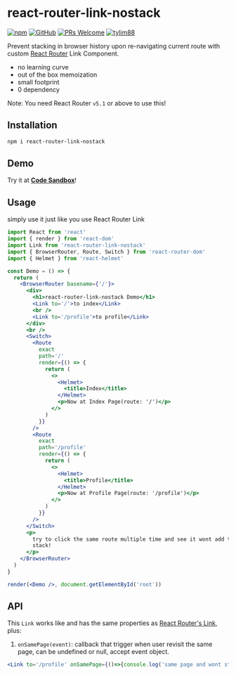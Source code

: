 # react-router-link-nostack

[![npm](https://img.shields.io/npm/v/react-router-link-nostack)](https://www.npmjs.com/package/react-router-link-nostack)  [![GitHub](https://img.shields.io/github/license/tylim88/react-router-link-nostack)](https://github.com/tylim88/react-router-link-nostack/blob/master/LICENSE) [![PRs Welcome](https://img.shields.io/badge/PRs-welcome-brightgreen.svg?style=flat-square)](https://github.com/tylim88/react-router-link-nostack/pulls)  [![tylim88](https://circleci.com/gh/tylim88/react-router-link-nostack.svg?style=svg)](<[LINK](https://github.com/tylim88/react-router-link-nostack#react-router-link-nostack)>)

Prevent stacking in browser history upon re-navigating current route with custom [React Router](https://www.npmjs.com/package/react-router-dom) Link Component.

- no learning curve
- out of the box memoization
- small footprint
- 0 dependency

Note: You need React Router `v5.1` or above to use this!

## Installation

```bash
npm i react-router-link-nostack
```

## Demo

Try it at **[Code Sandbox](https://codesandbox.io/s/interesting-ganguly-huwcr)**!  

## Usage

simply use it just like you use React Router Link

```jsx
import React from 'react'
import { render } from 'react-dom'
import Link from 'react-router-link-nostack'
import { BrowserRouter, Route, Switch } from 'react-router-dom'
import { Helmet } from 'react-helmet'

const Demo = () => {
  return (
    <BrowserRouter basename={'/'}>
      <div>
        <h1>react-router-link-nostack Demo</h1>
        <Link to='/'>to index</Link>
        <br />
        <Link to='/profile'>to profile</Link>
      </div>
      <br />
      <Switch>
        <Route
          exact
          path='/'
          render={() => {
            return (
              <>
                <Helmet>
                  <title>Index</title>
                </Helmet>
                <p>Now at Index Page(route: '/')</p>
              </>
            )
          }}
        />
        <Route
          exact
          path='/profile'
          render={() => {
            return (
              <>
                <Helmet>
                  <title>Profile</title>
                </Helmet>
                <p>Now at Profile Page(route: '/profile')</p>
              </>
            )
          }}
        />
      </Switch>
      <p>
        try to click the same route multiple time and see it wont add to history
        stack!
      </p>
    </BrowserRouter>
  )
}

render(<Demo />, document.getElementById('root'))

```

## API

This `Link` works like and has the same properties as [React Router's Link](https://reacttraining.com/react-router/web/api/Link), plus:

1. `onSamePage(event)`: callback that trigger when user revisit the same page, can be undefined or null, accept event object.

```jsx
<Link to='/profile' onSamePage={()=>{console.log('same page and wont stack history!')}}>to profile</Link>
```

